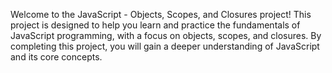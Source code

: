Welcome to the JavaScript - Objects, Scopes, and Closures project! This project is designed to help you learn and practice the fundamentals of JavaScript programming, with a focus on objects, scopes, and closures. By completing this project, you will gain a deeper understanding of JavaScript and its core concepts.
